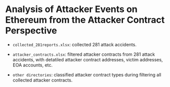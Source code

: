 # Analysis of Attacker Events on Ethereum from the Attacker Contract Perspective

- `collected_281reports.xlsx`: collected 281 attack accidents.

- `attacker_contracts.xlsx`: filtered attacker contracts from 281 attack accidents, with detatiled attacker contract addresses, victim addresses, EOA accounts, etc.

- `other directories`: classified attacker contract types during filtering all collected attacker contracts.
